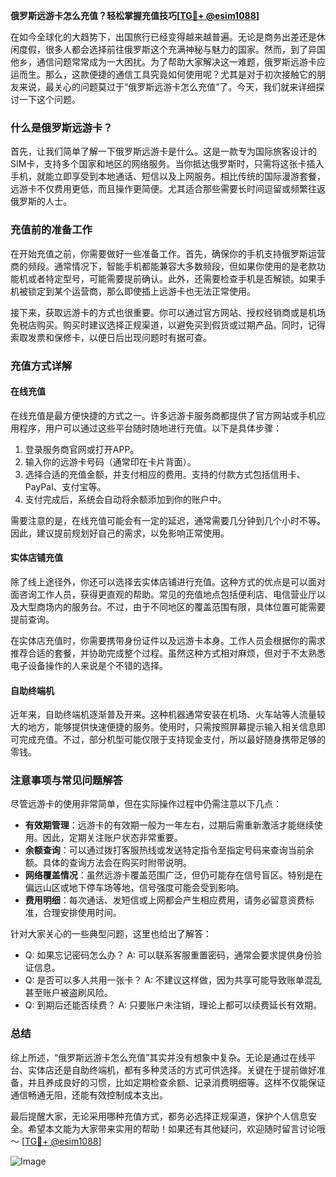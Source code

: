 **俄罗斯远游卡怎么充值？轻松掌握充值技巧[[TG💪+ @esim1088](https://t.me/s/esim1088)]**

在如今全球化的大趋势下，出国旅行已经变得越来越普遍。无论是商务出差还是休闲度假，很多人都会选择前往俄罗斯这个充满神秘与魅力的国家。然而，到了异国他乡，通信问题常常成为一大困扰。为了帮助大家解决这一难题，俄罗斯远游卡应运而生。那么，这款便捷的通信工具究竟如何使用呢？尤其是对于初次接触它的朋友来说，最关心的问题莫过于“俄罗斯远游卡怎么充值”了。今天，我们就来详细探讨一下这个问题。

### 什么是俄罗斯远游卡？

首先，让我们简单了解一下俄罗斯远游卡是什么。这是一款专为国际旅客设计的SIM卡，支持多个国家和地区的网络服务。当你抵达俄罗斯时，只需将这张卡插入手机，就能立即享受到本地通话、短信以及上网服务。相比传统的国际漫游套餐，远游卡不仅费用更低，而且操作更简便。尤其适合那些需要长时间逗留或频繁往返俄罗斯的人士。

### 充值前的准备工作

在开始充值之前，你需要做好一些准备工作。首先，确保你的手机支持俄罗斯运营商的频段。通常情况下，智能手机都能兼容大多数频段，但如果你使用的是老款功能机或者特定型号，可能需要提前确认。此外，还需要检查手机是否解锁。如果手机被锁定到某个运营商，那么即使插上远游卡也无法正常使用。

接下来，获取远游卡的方式也很重要。你可以通过官方网站、授权经销商或是机场免税店购买。购买时建议选择正规渠道，以避免买到假货或过期产品。同时，记得索取发票和保修卡，以便日后出现问题时有据可查。

### 充值方式详解

#### 在线充值

在线充值是最方便快捷的方式之一。许多远游卡服务商都提供了官方网站或手机应用程序，用户可以通过这些平台随时随地进行充值。以下是具体步骤：

1. 登录服务商官网或打开APP。
2. 输入你的远游卡号码（通常印在卡片背面）。
3. 选择合适的充值金额，并支付相应的费用。支持的付款方式包括信用卡、PayPal、支付宝等。
4. 支付完成后，系统会自动将余额添加到你的账户中。

需要注意的是，在线充值可能会有一定的延迟，通常需要几分钟到几个小时不等。因此，建议提前规划好自己的需求，以免影响正常使用。

#### 实体店铺充值

除了线上途径外，你还可以选择去实体店铺进行充值。这种方式的优点是可以面对面咨询工作人员，获得更直观的帮助。常见的充值地点包括便利店、电信营业厅以及大型商场内的服务台。不过，由于不同地区的覆盖范围有限，具体位置可能需要提前查询。

在实体店充值时，你需要携带身份证件以及远游卡本身。工作人员会根据你的需求推荐合适的套餐，并协助完成整个过程。虽然这种方式相对麻烦，但对于不太熟悉电子设备操作的人来说是个不错的选择。

#### 自助终端机

近年来，自助终端机逐渐普及开来。这种机器通常安装在机场、火车站等人流量较大的地方，能够提供快速便捷的服务。使用时，只需按照屏幕提示输入相关信息即可完成充值。不过，部分机型可能仅限于支持现金支付，所以最好随身携带足够的零钱。

### 注意事项与常见问题解答

尽管远游卡的使用非常简单，但在实际操作过程中仍需注意以下几点：

- **有效期管理**：远游卡的有效期一般为一年左右，过期后需重新激活才能继续使用。因此，定期关注账户状态非常重要。
- **余额查询**：可以通过拨打客服热线或发送特定指令至指定号码来查询当前余额。具体的查询方法会在购买时附带说明。
- **网络覆盖情况**：虽然远游卡覆盖范围广泛，但仍可能存在信号盲区。特别是在偏远山区或地下停车场等地，信号强度可能会受到影响。
- **费用明细**：每次通话、发短信或上网都会产生相应费用，请务必留意资费标准，合理安排使用时间。

针对大家关心的一些典型问题，这里也给出了解答：
- Q: 如果忘记密码怎么办？
A: 可以联系客服重置密码，通常会要求提供身份验证信息。
- Q: 是否可以多人共用一张卡？
A: 不建议这样做，因为共享可能导致账单混乱甚至账户被盗刷风险。
- Q: 到期后还能否续费？
A: 只要账户未注销，理论上都可以续费延长有效期。

### 总结

综上所述，“俄罗斯远游卡怎么充值”其实并没有想象中复杂。无论是通过在线平台、实体店还是自助终端机，都有多种灵活的方式可供选择。关键在于提前做好准备，并且养成良好的习惯，比如定期检查余额、记录消费明细等。这样不仅能保证通信畅通无阻，还能有效控制成本支出。

最后提醒大家，无论采用哪种充值方式，都务必选择正规渠道，保护个人信息安全。希望本文能为大家带来实用的帮助！如果还有其他疑问，欢迎随时留言讨论哦～ [[TG💪+ @esim1088](https://t.me/s/esim1088)]  

![Image](https://i.postimg.cc/4NQfJmqS/Snipaste-2025-05-13-00-14-12.png)